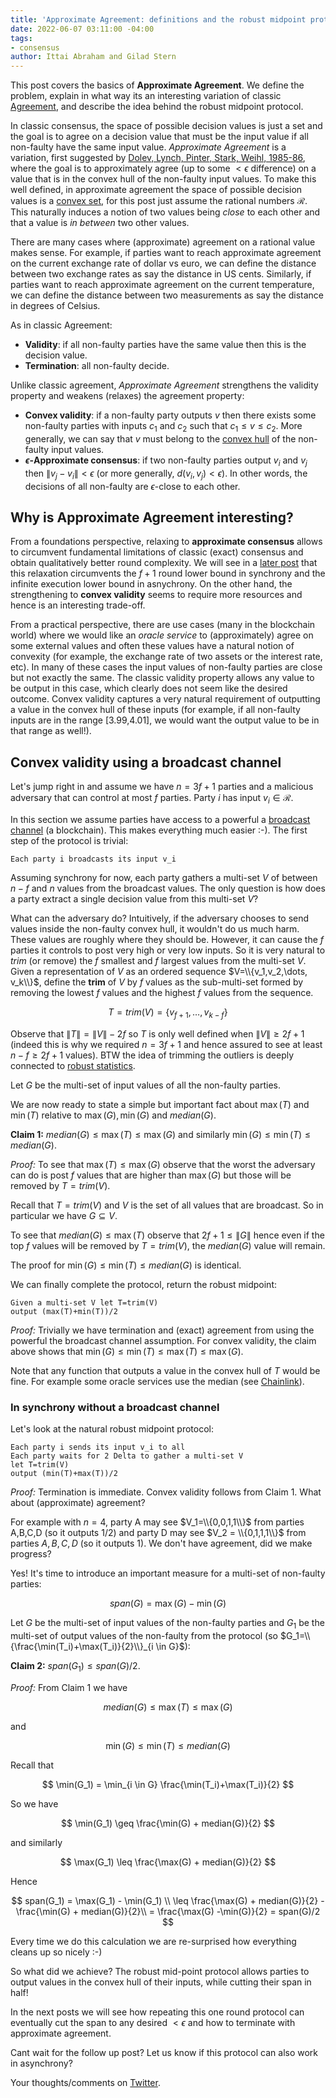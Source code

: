 ```yaml
---
title: 'Approximate Agreement: definitions and the robust midpoint protocol'
date: 2022-06-07 03:11:00 -04:00
tags:
- consensus
author: Ittai Abraham and Gilad Stern
---
```


This post covers the basics of **Approximate Agreement**. We define the problem, explain in what way its an interesting variation of classic [Agreement](https://decentralizedthoughts.github.io/2019-06-27-defining-consensus/), and describe the idea behind the robust midpoint protocol.


In classic consensus, the space of possible decision values is just a set and the goal is to agree on a decision value that must be the input value if all non-faulty have the same input value. *Approximate Agreement* is a variation, first suggested by [Dolev, Lynch, Pinter, Stark, Weihl, 1985-86](https://groups.csail.mit.edu/tds/papers/Lynch/jacm86.pdf), where the goal is to approximately agree (up to some $<\epsilon$ difference) on a value that is in the convex hull of the non-faulty input values. To make this well defined, in approximate agreement the space of possible decision values is a [convex set](https://en.wikipedia.org/wiki/Convex_set), for this post just assume the rational numbers $\mathcal{R}$. This naturally induces a notion of two values being *close* to each other  and that a value is *in between* two other values.

There are many cases where (approximate) agreement on a rational value makes sense. For example, if parties want to reach approximate agreement on the current exchange rate of dollar vs euro, we can define the distance between two exchange rates as say the distance in US cents. Similarly, if parties want to reach approximate agreement on the current temperature, we can define the distance between two measurements as say the distance in degrees of Celsius.


As in classic Agreement:

* **Validity**: if all non-faulty parties have the same value then this is the decision value.
* **Termination**: all non-faulty decide.

Unlike classic agreement, *Approximate Agreement* strengthens the validity property and weakens (relaxes) the agreement property:
* **Convex validity**: if a non-faulty party outputs $v$ then there exists some non-faulty parties with inputs $c_1$ and $c_2$ such that $c_1 \leq v \leq c_2$. More generally, we can say that $v$ must belong to the [convex hull](https://en.wikipedia.org/wiki/Convex_hull) of the non-faulty input values.
* **$\epsilon$-Approximate consensus**: if two non-faulty parties output $v_i$ and $v_j$  then $\|v_j-v_i\|<\epsilon$ (or more generally, $d(v_i,v_j)<\epsilon$). In other words, the decisions of all non-faulty are $\epsilon$-close to each other.


## Why is Approximate Agreement interesting?


From a foundations perspective, relaxing to **approximate consensus** allows to circumvent fundamental limitations of classic (exact) consensus and obtain qualitatively better round complexity. We will see in a [later post](..) that this relaxation circumvents the $f+1$ round lower bound in synchrony and the infinite execution lower bound in asnychrony. On the other hand, the strengthening to **convex validity** seems to require more resources and hence is an interesting trade-off.

From a practical perspective, there are use cases (many in the blockchain world) where we would like an *oracle service* to (approximately) agree on some external values and often these values have a natural notion of convexity (for example, the exchange rate of two assets or the interest rate, etc). In many of these cases the input values of non-faulty parties are close but not exactly the same. The classic validity property allows any value to be output in this case, which clearly does not seem like the desired outcome. Convex validity captures a very natural requirement of outputting a value in the convex hull of these inputs (for example, if all non-faulty inputs are in the range [3.99,4.01], we would want the output value to be in that range as well!).


## Convex validity using a broadcast channel

Let's jump right in and assume we have $n=3f+1$ parties and a malicious adversary that can control at most $f$ parties. Party $i$ has input $v_i \in \mathcal{R}$.

In this section we assume parties have access to a powerful a [broadcast channel](https://decentralizedthoughts.github.io/2019-06-27-defining-consensus/) (a blockchain). This makes everything much easier :-). The first step of the protocol is trivial:
```
Each party i broadcasts its input v_i
```

Assuming synchrony for now, each party gathers a multi-set $V$ of between $n-f$ and $n$ values from the broadcast values. The only question is how does a party extract a single decision value from this multi-set $V$?

What can the adversary do? Intuitively, if the adversary chooses to send values inside the non-faulty convex hull, it wouldn't do us much harm. These values are roughly where they should be. However, it can cause the $f$ parties it controls to post very high or very low inputs. So it is very natural to *trim* (or remove) the $f$ smallest and $f$ largest values from the multi-set $V$. Given a representation of $V$ as an ordered sequence $V=\\{v_1,v_2,\dots, v_k\\}$, define the **trim** of $V$ by $f$ values as the sub-multi-set formed by removing the lowest $f$ values and the highest $f$ values from the sequence.  

$$
T=trim(V)=\{v_{f+1},\dots,v_{k-f}\}
$$

Observe that $\|T\| = \|V\|-2f$ so $T$ is only well defined when $\|V\| \geq 2f+1$ (indeed this is why we required $n=3f+1$ and hence assured to see at least $n-f \geq 2f+1$ values). BTW the idea of trimming the outliers is deeply connected to [robust statistics](https://en.wikipedia.org/wiki/Robust_statistics).  

Let $G$ be the multi-set of input values of all the non-faulty parties.

We are now ready to state a simple but important fact about $\max(T)$ and $\min(T)$ relative to $\max(G), \min(G)$ and $median(G)$.

**Claim 1:** $median(G) \leq \max(T) \leq \max(G)$ and similarly $\min(G) \leq \min(T) \leq median(G)$.

*Proof:* 
To see that $\max(T) \leq \max(G)$ observe that the worst the adversary can do is post $f$ values that are higher than $\max(G)$ but those will be removed by $T=trim(V)$.

Recall that $T=trim(V)$ and $V$ is the set of all values that are broadcast. So in particular we have $G \subseteq V$.

To see that $median(G) \leq \max(T)$ observe that $2f+1 \leq  \|G\|$ hence even if the top $f$ values will be removed by $T=trim(V)$, the $median(G)$ value will remain.

The proof for $\min(G) \leq \min(T) \leq median(G)$ is identical.

We can finally complete the protocol, return the robust midpoint:

```
Given a multi-set V let T=trim(V)
output (max(T)+min(T))/2
```


*Proof:* Trivially we have termination and (exact) agreement from using the powerful the broadcast channel assumption. For convex validity, the claim above shows that $\min(G) \leq \min(T) \leq \max(T) \leq \max(G)$.

Note that any function that outputs a value in the convex hull of $T$ would be fine. For example some oracle services use the median (see [Chainlink](https://research.chain.link/whitepaper-v2.pdf)).



### In synchrony without a broadcast channel

Let's look at the natural robust midpoint protocol:
```
Each party i sends its input v_i to all
Each party waits for 2 Delta to gather a multi-set V
let T=trim(V)
output (min(T)+max(T))/2
```

*Proof:* Termination is immediate. Convex validity follows from Claim 1. What about (approximate) agreement?


For example with $n=4$, party A may see $V_1=\\{0,0,1,1\\}$ from parties A,B,C,D (so it outputs 1/2) and  party D may see $V_2 = \\{0,1,1,1\\}$ from parties $A,B,C,D$ (so it outputs 1). We don't have agreement, did we make progress? 

Yes! It's time to introduce an important measure for a multi-set of non-faulty parties:

$$ 
span(G) = \max(G)-\min(G)
$$

Let $G$ be the multi-set of input values of the non-faulty parties and $G_1$ be the multi-set of output values of the non-faulty from the protocol (so $G_1=\\{\frac{\min(T_i)+\max(T_i)}{2}\\}_{i \in G}$):

**Claim 2:** $span(G_1) \leq span(G)/2$.

*Proof:* 
From Claim 1 we have 

$$
median(G) \leq \max(T) \leq \max(G)
$$

and 

$$
\min(G) \leq \min(T) \leq median(G)
$$

Recall that

$$
\min(G_1) = \min_{i \in G} \frac{\min(T_i)+\max(T_i)}{2}
$$ 

So we have

$$
\min(G_1) \geq \frac{\min(G) + median(G)}{2}
$$ 

and similarly 

$$
\max(G_1) \leq \frac{\max(G) + median(G)}{2}
$$

Hence 

$$
span(G_1) =  \max(G_1) - \min(G_1) \\
\leq \frac{\max(G) + median(G)}{2} - \frac{\min(G) + median(G)}{2}\\
= \frac{\max(G) -\min(G)}{2} = span(G)/2
$$

Every time we do this calculation we are re-surprised how everything cleans up so nicely :-)

So what did we achieve? The robust mid-point protocol allows parties to output values in the convex hull of their inputs, while cutting their span in half!

In the next posts we will see how repeating this one round protocol can eventually cut the span to any desired $<\epsilon$ and how to terminate with approximate agreement.

Cant wait for the follow up post? Let us know if this protocol can also work in asynchrony?

Your thoughts/comments on [Twitter](https://twitter.com/ittaia/status/1534074996083109888?s=20&t=ytroU493gGzJind9MeGJKQ).

